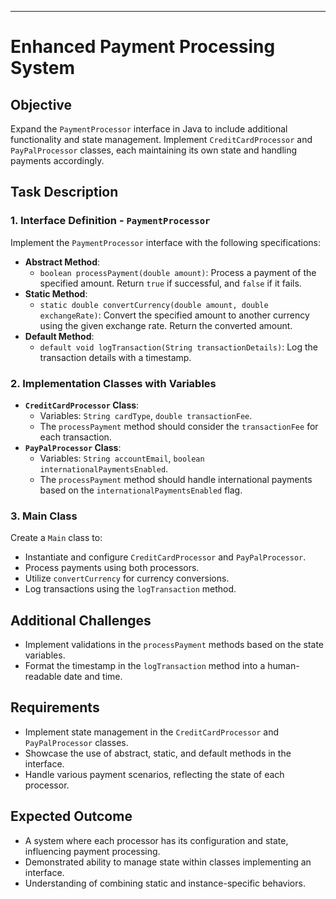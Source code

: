 
---

# Enhanced Payment Processing System

## Objective
Expand the `PaymentProcessor` interface in Java to include additional functionality and state management. Implement `CreditCardProcessor` and `PayPalProcessor` classes, each maintaining its own state and handling payments accordingly.

## Task Description

### 1. Interface Definition - `PaymentProcessor`
Implement the `PaymentProcessor` interface with the following specifications:

- **Abstract Method**:
  - `boolean processPayment(double amount)`: Process a payment of the specified amount. Return `true` if successful, and `false` if it fails.
- **Static Method**:
  - `static double convertCurrency(double amount, double exchangeRate)`: Convert the specified amount to another currency using the given exchange rate. Return the converted amount.
- **Default Method**:
  - `default void logTransaction(String transactionDetails)`: Log the transaction details with a timestamp.

### 2. Implementation Classes with Variables

- **`CreditCardProcessor` Class**:
  - Variables: `String cardType`, `double transactionFee`.
  - The `processPayment` method should consider the `transactionFee` for each transaction.
- **`PayPalProcessor` Class**:
  - Variables: `String accountEmail`, `boolean internationalPaymentsEnabled`.
  - The `processPayment` method should handle international payments based on the `internationalPaymentsEnabled` flag.

### 3. Main Class
Create a `Main` class to:
  - Instantiate and configure `CreditCardProcessor` and `PayPalProcessor`.
  - Process payments using both processors.
  - Utilize `convertCurrency` for currency conversions.
  - Log transactions using the `logTransaction` method.

## Additional Challenges
- Implement validations in the `processPayment` methods based on the state variables.
- Format the timestamp in the `logTransaction` method into a human-readable date and time.

## Requirements
- Implement state management in the `CreditCardProcessor` and `PayPalProcessor` classes.
- Showcase the use of abstract, static, and default methods in the interface.
- Handle various payment scenarios, reflecting the state of each processor.

## Expected Outcome
- A system where each processor has its configuration and state, influencing payment processing.
- Demonstrated ability to manage state within classes implementing an interface.
- Understanding of combining static and instance-specific behaviors.

